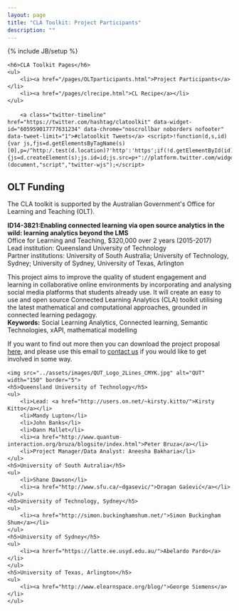 ```yaml
---
layout: page
title: "CLA Toolkit: Project Participants"
description: ""
---
```

{% include JB/setup %}

<div class="sidebarnav">

	<h6>CLA Toolkit Pages</h6>
	<ul>
		<li><a href="/pages/OLTparticipants.html">Project Participants</a></li>
		<li><a href="/pages/clrecipe.html">CL Recipe</a></li>
	</ul>

        <a class="twitter-timeline" href="https://twitter.com/hashtag/clatoolkit" data-widget-id="605959017777631234" data-chrome="noscrollbar noborders nofooter" data-tweet-limit="1">#clatoolkit Tweets</a> <script>!function(d,s,id){var js,fjs=d.getElementsByTagName(s)[0],p=/^http:/.test(d.location)?'http':'https';if(!d.getElementById(id)){js=d.createElement(s);js.id=id;js.src=p+"://platform.twitter.com/widgets.js";fjs.parentNode.insertBefore(js,fjs);}}(document,"script","twitter-wjs");</script>
</div>

<h2>OLT Funding</h2>
<p>The CLA toolkit is supported by the Australian Government's Office for Learning and Teaching (OLT). 
	<p><b>ID14-3821:Enabling connected learning via open source analytics in the wild: learning analytics beyond the LMS</b><br>
			Office for Learning and Teaching, $320,000 over 2 years (2015-2017)<br>
			Lead institution: Queensland University of Technology<br>
			Partner institutions: University of South Australia; University of Technology, Sydney; University of Sydney, University of Texas, Arlington<br>
	<p>
		This project aims to improve the quality of student engagement and learning in collaborative online environments by incorporating and analysing social media platforms that students already use. It will create an easy to use and open source Connected Learning Analytics (CLA) toolkit utilising the latest mathematical and computational approaches, grounded in connected learning pedagogy.
		<br>
		<b>Keywords:</b> Social Learning Analytics, Connected learning, Semantic Technologies, xAPI, mathematical modelling
	</p>
	<p>
		If you want to find out more then you can download the project proposal <a href="../assets/papers/prop.id.qut.kitto.2014-front.pdf">here</a>, and please use this email to <a href="mailto:CLAtoolkitemail">contact us</a> if you would like to get involved in some way. 
	</p>

	<img src="../assets/images/QUT_Logo_2Lines_CMYK.jpg" alt="QUT" width="150" border="5">
	<h5>Queensland University of Technology</h5>
	<ul>
		<li>Lead: <a href="http://users.on.net/~kirsty.kitto/">Kirsty Kitto</a></li>
		<li>Mandy Lupton</li>
		<li>John Banks</li>
		<li>Dann Mallet</li>
		<li><a href="http://www.quantum-interaction.org/bruza/blogsite/index.html">Peter Bruza</a></li>
		<li>Project Manager/Data Analyst: Aneesha Bakharia</li>
	</ul>
	<h5>University of South Autralia</h5>
	<ul>
		<li>Shane Dawson</li>
		<li><a href="http://www.sfu.ca/~dgasevic/">Dragan Gašević</a></li>
	</ul>
	<h5>University of Technology, Sydney</h5>
	<ul>
		<li><a href="http://simon.buckinghamshum.net/">Simon Buckingham Shum</a></li>
	</ul>
	<h5>University of Sydney</h5>
	<ul>
		<li><a hrerf="https://latte.ee.usyd.edu.au/">Abelardo Pardo</a></li>
	</ul>
	<h5>University of Texas, Arlington</h5>
	<ul>
		<li><a href="http://www.elearnspace.org/blog/">George Siemens</a></li>
	</ul>

